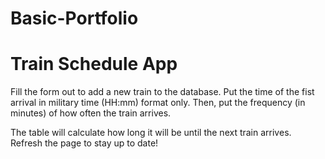 # Basic-Portfolio
<h1>Train Schedule App</h1>

<p>Fill the form out to add a new train to the database. Put the time of the fist arrival in military time (HH:mm) format only. Then, put the frequency (in minutes) of how often the train arrives.</p>

<p> The table will calculate how long it will be until the next train arrives. Refresh the page to stay up to date!</p>